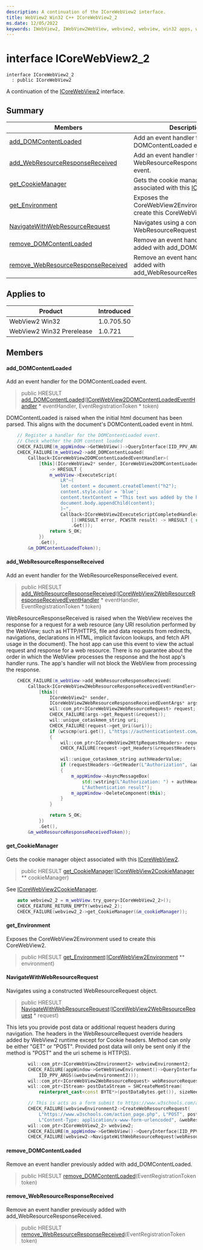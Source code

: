 ```yaml
---
description: A continuation of the ICoreWebView2 interface.
title: WebView2 Win32 C++ ICoreWebView2_2
ms.date: 12/05/2022
keywords: IWebView2, IWebView2WebView, webview2, webview, win32 apps, win32, edge, ICoreWebView2, ICoreWebView2Controller, browser control, edge html, ICoreWebView2_2
---
```


# interface ICoreWebView2_2

```
interface ICoreWebView2_2
  : public ICoreWebView2
```

A continuation of the [ICoreWebView2](icorewebview2.md) interface.

## Summary

 Members                        | Descriptions
--------------------------------|---------------------------------------------
[add_DOMContentLoaded](#add_domcontentloaded) | Add an event handler for the DOMContentLoaded event.
[add_WebResourceResponseReceived](#add_webresourceresponsereceived) | Add an event handler for the WebResourceResponseReceived event.
[get_CookieManager](#get_cookiemanager) | Gets the cookie manager object associated with this [ICoreWebView2](icorewebview2.md).
[get_Environment](#get_environment) | Exposes the CoreWebView2Environment used to create this CoreWebView2.
[NavigateWithWebResourceRequest](#navigatewithwebresourcerequest) | Navigates using a constructed WebResourceRequest object.
[remove_DOMContentLoaded](#remove_domcontentloaded) | Remove an event handler previously added with add_DOMContentLoaded.
[remove_WebResourceResponseReceived](#remove_webresourceresponsereceived) | Remove an event handler previously added with add_WebResourceResponseReceived.

## Applies to

Product                         | Introduced
--------------------------------|---------------------------------------------
WebView2 Win32            |    1.0.705.50
WebView2 Win32 Prerelease |    1.0.721

## Members

#### add_DOMContentLoaded

Add an event handler for the DOMContentLoaded event.

> public HRESULT [add_DOMContentLoaded](#add_domcontentloaded)([ICoreWebView2DOMContentLoadedEventHandler](icorewebview2domcontentloadedeventhandler.md) * eventHandler, EventRegistrationToken * token)

DOMContentLoaded is raised when the initial html document has been parsed. This aligns with the document's DOMContentLoaded event in html.

```cpp
    // Register a handler for the DOMContentLoaded event.
    // Check whether the DOM content loaded
    CHECK_FAILURE(m_appWindow->GetWebView()->QueryInterface(IID_PPV_ARGS(&m_webView2)));
    CHECK_FAILURE(m_webView2->add_DOMContentLoaded(
        Callback<ICoreWebView2DOMContentLoadedEventHandler>(
            [this](ICoreWebView2* sender, ICoreWebView2DOMContentLoadedEventArgs* args)
                -> HRESULT {
                m_webView->ExecuteScript(
                    LR"~(
                    let content = document.createElement("h2");
                    content.style.color = 'blue';
                    content.textContent = "This text was added by the host app";
                    document.body.appendChild(content);
                    )~",
                    Callback<ICoreWebView2ExecuteScriptCompletedHandler>(
                        [](HRESULT error, PCWSTR result) -> HRESULT { return S_OK; })
                        .Get());
                return S_OK;
            })
            .Get(),
        &m_DOMContentLoadedToken));
```

#### add_WebResourceResponseReceived

Add an event handler for the WebResourceResponseReceived event.

> public HRESULT [add_WebResourceResponseReceived](#add_webresourceresponsereceived)([ICoreWebView2WebResourceResponseReceivedEventHandler](icorewebview2webresourceresponsereceivedeventhandler.md) * eventHandler, EventRegistrationToken * token)

WebResourceResponseReceived is raised when the WebView receives the response for a request for a web resource (any URI resolution performed by the WebView; such as HTTP/HTTPS, file and data requests from redirects, navigations, declarations in HTML, implicit favicon lookups, and fetch API usage in the document). The host app can use this event to view the actual request and response for a web resource. There is no guarantee about the order in which the WebView processes the response and the host app's handler runs. The app's handler will not block the WebView from processing the response. 
```cpp
    CHECK_FAILURE(m_webView->add_WebResourceResponseReceived(
        Callback<ICoreWebView2WebResourceResponseReceivedEventHandler>(
            [this](
                ICoreWebView2* sender,
                ICoreWebView2WebResourceResponseReceivedEventArgs* args) {
                wil::com_ptr<ICoreWebView2WebResourceRequest> request;
                CHECK_FAILURE(args->get_Request(&request));
                wil::unique_cotaskmem_string uri;
                CHECK_FAILURE(request->get_Uri(&uri));
                if (wcscmp(uri.get(), L"https://authenticationtest.com/HTTPAuth/") == 0)
                {
                    wil::com_ptr<ICoreWebView2HttpRequestHeaders> requestHeaders;
                    CHECK_FAILURE(request->get_Headers(&requestHeaders));

                    wil::unique_cotaskmem_string authHeaderValue;
                    if (requestHeaders->GetHeader(L"Authorization", &authHeaderValue) == S_OK)
                    {
                        m_appWindow->AsyncMessageBox(
                            std::wstring(L"Authorization: ") + authHeaderValue.get(),
                            L"Authentication result");
                        m_appWindow->DeleteComponent(this);
                    }
                }

                return S_OK;
            })
            .Get(),
        &m_webResourceResponseReceivedToken));
```

#### get_CookieManager

Gets the cookie manager object associated with this [ICoreWebView2](icorewebview2.md).

> public HRESULT [get_CookieManager](#get_cookiemanager)([ICoreWebView2CookieManager](icorewebview2cookiemanager.md) ** cookieManager)

See [ICoreWebView2CookieManager](icorewebview2cookiemanager.md).

```cpp
    auto webview2_2 = m_webView.try_query<ICoreWebView2_2>();
    CHECK_FEATURE_RETURN_EMPTY(webview2_2);
    CHECK_FAILURE(webview2_2->get_CookieManager(&m_cookieManager));
```

#### get_Environment

Exposes the CoreWebView2Environment used to create this CoreWebView2.

> public HRESULT [get_Environment](#get_environment)([ICoreWebView2Environment](icorewebview2environment.md) ** environment)

#### NavigateWithWebResourceRequest

Navigates using a constructed WebResourceRequest object.

> public HRESULT [NavigateWithWebResourceRequest](#navigatewithwebresourcerequest)([ICoreWebView2WebResourceRequest](icorewebview2webresourcerequest.md) * request)

This lets you provide post data or additional request headers during navigation. The headers in the WebResourceRequest override headers added by WebView2 runtime except for Cookie headers. Method can only be either "GET" or "POST". Provided post data will only be sent only if the method is "POST" and the uri scheme is HTTP(S). 
```cpp
        wil::com_ptr<ICoreWebView2Environment2> webviewEnvironment2;
        CHECK_FAILURE(appWindow->GetWebViewEnvironment()->QueryInterface(
            IID_PPV_ARGS(&webviewEnvironment2)));
        wil::com_ptr<ICoreWebView2WebResourceRequest> webResourceRequest;
        wil::com_ptr<IStream> postDataStream = SHCreateMemStream(
            reinterpret_cast<const BYTE*>(postDataBytes.get()), sizeNeededForMultiByte);

        // This is acts as a form submit to https://www.w3schools.com/action_page.php
        CHECK_FAILURE(webviewEnvironment2->CreateWebResourceRequest(
            L"https://www.w3schools.com/action_page.php", L"POST", postDataStream.get(),
            L"Content-Type: application/x-www-form-urlencoded", &webResourceRequest));
        wil::com_ptr<ICoreWebView2_2> webview2;
        CHECK_FAILURE(m_appWindow->GetWebView()->QueryInterface(IID_PPV_ARGS(&webview2)));
        CHECK_FAILURE(webview2->NavigateWithWebResourceRequest(webResourceRequest.get()));
```

#### remove_DOMContentLoaded

Remove an event handler previously added with add_DOMContentLoaded.

> public HRESULT [remove_DOMContentLoaded](#remove_domcontentloaded)(EventRegistrationToken token)

#### remove_WebResourceResponseReceived

Remove an event handler previously added with add_WebResourceResponseReceived.

> public HRESULT [remove_WebResourceResponseReceived](#remove_webresourceresponsereceived)(EventRegistrationToken token)

